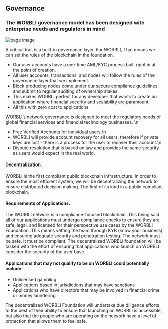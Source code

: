 ## Governance
### The WORBLI governance model has been designed with enterprise needs and regulators in mind

![page image](../images/governance.jpg)

A critical trait is a built-in governance layer. For WORBLI, That means we can set the rules of the blockchain in the foundation. 

- Our user accounts have a one-time AML/KYC process built right in at the point of creation. 
- All user accounts, transactions, and nodes will follow the rules of the governance layer that we implement. 
- Block producing nodes come under our secure compliance guidelines and submit to regular auditing of ownership stakes. 
- This makes WORBLI perfect for any developer that wants to create an application where financial security and scalability are paramount.
- All this with zero cost to applications

WORBLI’s network governance is designed to meet the regulatory needs of global financial services and financial technology businesses. \n

- Free Verified Accounts for individual users.\n
- WORBLI will provide account recovery for all users; therefore if private keys are lost - there is a process for the user to recover their account.\n
- Dispute resolution that is based on law and provides the same security as users would expect in the real world.

#### Decentralization.

WORBLI is the first compliant public blockchain infrastructure. In order to ensure the most efficient system, we will be decentralizing the network to ensure distributed decision making. The first of its kind in a public compliant blockchain.

#### Requirements of Applications.

The WORBLI network is a compliance-focused blockchain. This being said all of our applications must undergo compliance checks to ensure they are safe, legal, and licensed for their perspective use cases by the WORBLI Foundation. This means vetting the team through KYB (know your business) and ensuring adequate security and penetration testing. The network must be safe. It must be compliant. The decentralized WORBLI foundation will be tasked with the effort of ensuring that applications who launch on WORBLI consider the security of the user base.

#### Applications that may not qualify to be on WORBLI could potentially include:
- Unlicensed gambling
- Applications based in jurisdictions that may have sanctions
- Applications who have directors that may be involved in financial crime or money laundering

The decentralized WORBLI Foundation will undertake due diligence efforts to the best of their ability to ensure that launching on WORBLI is accessible, but also that the people who are operating on the network have a level of protection that allows them to feel safe.
